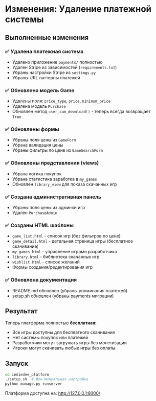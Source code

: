 # Изменения: Удаление платежной системы

## Выполненные изменения

### ✅ Удалена платежная система
- Удалено приложение `payments/` полностью
- Удален Stripe из зависимостей (`requirements.txt`)
- Убраны настройки Stripe из `settings.py`
- Убраны URL паттерны платежей

### ✅ Обновлена модель Game
- Удалены поля: `price_type`, `price`, `minimum_price`
- Удалена модель `Purchase`
- Обновлен метод `user_can_download()` - теперь всегда возвращает `True`

### ✅ Обновлены формы
- Убраны поля цены из `GameForm`
- Убрана валидация цены
- Убраны фильтры по цене из `GameSearchForm`

### ✅ Обновлены представления (views)
- Убрана логика покупок
- Убрана статистика заработка в `my_games`
- Обновлен `library_view` для показа скачанных игр

### ✅ Создана административная панель
- Убраны поля цены из админки игр
- Удален `PurchaseAdmin`

### ✅ Созданы HTML шаблоны
- `game_list.html` - список игр (без фильтров по цене)
- `game_detail.html` - детальная страница игры (бесплатное скачивание)
- `my_games.html` - управление играми разработчика
- `library.html` - библиотека скачанных игр
- `wishlist.html` - список желаний
- Формы создания/редактирования игр

### ✅ Обновлена документация
- README.md обновлен (убраны упоминания платежей)
- setup.sh обновлен (убраны payments миграции)

## Результат

Теперь платформа полностью **бесплатная**:
- Все игры доступны для бесплатного скачивания
- Нет системы покупок или платежей
- Разработчики могут загружать игры без монетизации
- Игроки могут скачивать любые игры без оплаты

## Запуск

```bash
cd indiedev_platform
./setup.sh  # Или мануальная настройка
python manage.py runserver
```

Платформа доступна на: http://127.0.0.1:8000/
